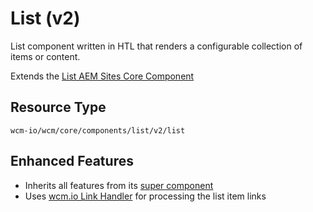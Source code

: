 List (v2)
====
List component written in HTL that renders a configurable collection of items or content.

Extends the [List AEM Sites Core Component][extends-component]

## Resource Type
```
wcm-io/wcm/core/components/list/v2/list
```

## Enhanced Features

* Inherits all features from its [super component][extends-component]
* Uses [wcm.io Link Handler][wcmio-handler-link] for processing the list item links

[extends-component]: https://github.com/adobe/aem-core-wcm-components/tree/master/content/src/content/jcr_root/apps/core/wcm/components/list/v2/list
[wcmio-handler-link]: https://wcm.io/handler/link/
